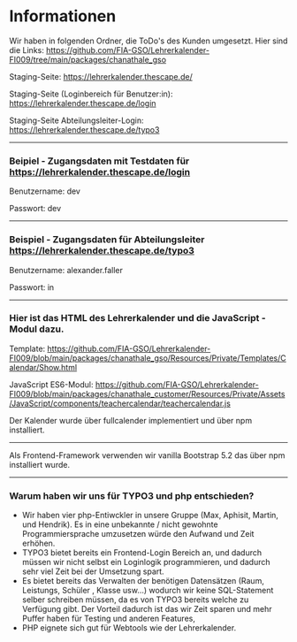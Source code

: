 # Informationen

Wir haben in folgenden Ordner, die ToDo's des Kunden umgesetzt. Hier sind die Links:
https://github.com/FIA-GSO/Lehrerkalender-FI009/tree/main/packages/chanathale_gso

Staging-Seite: https://lehrerkalender.thescape.de/

Staging-Seite (Loginbereich für Benutzer:in): https://lehrerkalender.thescape.de/login

Staging-Seite Abteilungsleiter-Login: https://lehrerkalender.thescape.de/typo3

---

### Beipiel - Zugangsdaten mit Testdaten für https://lehrerkalender.thescape.de/login

Benutzername: dev

Passwort: dev

---

### Beispiel - Zugangsdaten für Abteilungsleiter https://lehrerkalender.thescape.de/typo3

Benutzername: alexander.faller

Passwort: in

---

### Hier ist das HTML des Lehrerkalender und die JavaScript - Modul dazu.

Template: https://github.com/FIA-GSO/Lehrerkalender-FI009/blob/main/packages/chanathale_gso/Resources/Private/Templates/Calendar/Show.html

JavaScript
ES6-Modul: https://github.com/FIA-GSO/Lehrerkalender-FI009/blob/main/packages/chanathale_customer/Resources/Private/Assets/JavaScript/components/teachercalendar/teachercalendar.js

Der Kalender wurde über fullcalender implementiert und über npm installiert.

---
Als Frontend-Framework verwenden wir vanilla Bootstrap 5.2 das über npm installiert wurde.

---

### Warum haben wir uns für TYPO3 und php entschieden?

- Wir haben vier php-Entiwckler in unsere Gruppe (Max, Aphisit, Martin, und Hendrik). Es in eine unbekannte / nicht
  gewohnte Programmiersprache umzusetzen würde den Aufwand und Zeit erhöhen.
- TYPO3 bietet bereits ein Frontend-Login Bereich an, und dadurch müssen wir nicht selbst ein Loginlogik programmieren,
  und dadurch sehr viel Zeit bei der Umsetzung spart.
- Es bietet bereits das Verwalten der benötigen Datensätzen (Raum, Leistungs, Schüler , Klasse usw...) wodurch wir keine
  SQL-Statement selber schreiben müssen, da es von TYPO3 bereits welche zu Verfügung gibt. Der Vorteil dadurch ist das
  wir Zeit sparen und mehr Puffer haben für Testing und anderen Features,
- PHP eignete sich gut für Webtools wie der Lehrerkalender.


